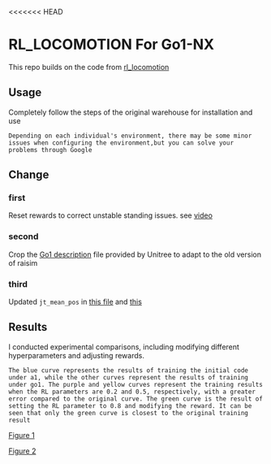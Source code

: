 <<<<<<< HEAD
#  RL_LOCOMOTION For Go1-NX

This repo builds on the code from [rl_locomotion](https://github.com/antonilo/rl_locomotion)

## Usage
Completely follow the steps of the original warehouse for installation and use
```
Depending on each individual's environment, there may be some minor issues when configuring the environment,but you can solve your problems through Google
```

## Change
### first
Reset rewards to correct unstable standing issues. see [video](https://youtu.be/oe6PWElBSbU?si=NY79DmdgkKsuuxPC)

### second
Crop the [Go1 description](https://github.com/boyuandeng/go1_description) file provided by Unitree to adapt to the old version of raisim

### third
Updated `jt_mean_pos` in [this file](https://github.com/boyuandeng/rl_locomotion_go1/blob/main/raisimGymTorch/env/envs/rsg_a1_task/Environment.hpp) and [this](https://github.com/boyuandeng/rl_locomotion_go1/blob/main/raisimGymTorch/env/envs/dagger_a1/Environment.hpp)

## Results
I conducted experimental comparisons, including modifying different hyperparameters and adjusting rewards.

```
The blue curve represents the results of training the initial code under a1, while the other curves represent the results of training under go1. The purple and yellow curves represent the training results when the RL parameters are 0.2 and 0.5, respectively, with a greater error compared to the original curve. The green curve is the result of setting the RL parameter to 0.8 and modifying the reward. It can be seen that only the green curve is closest to the original training result
```
[Figure 1](./figureone.png)

[Figure 2](./figuretwo.png)


